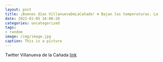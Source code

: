 ```yaml
---
layout: post
title: ¡Buenos días VillanuevaDeLaCañada! ❄ Bajan las temperaturas. La @ComunidadMadrid ha activado el nivel 0 del PlanInclemencias. ...
date: 2022-01-05 16:00:20
categories: uncategorized
tags:
- random
image: /img/image.jpg
caption: This is a picture
---
```

Twitter Villanueva de la Cañada [link](https://twitter.com/AytoVDLCanada/status/1478648704512966656)
